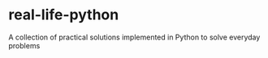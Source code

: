 # real-life-python
A collection of practical solutions implemented in Python to solve everyday problems
